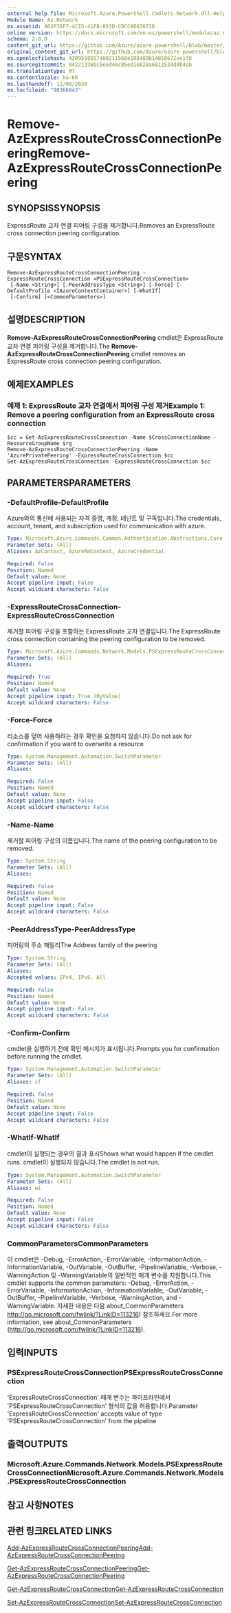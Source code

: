 ```yaml
---
external help file: Microsoft.Azure.PowerShell.Cmdlets.Network.dll-Help.xml
Module Name: Az.Network
ms.assetid: 462F3EF7-4C15-41F8-853D-CDCC8E67673D
online version: https://docs.microsoft.com/en-us/powershell/module/az.network/Remove-AzExpressRouteCrossConnectionPeering
schema: 2.0.0
content_git_url: https://github.com/Azure/azure-powershell/blob/master/src/Network/Network/help/Remove-AzExpressRouteCrossConnectionPeering.md
original_content_git_url: https://github.com/Azure/azure-powershell/blob/master/src/Network/Network/help/Remove-AzExpressRouteCrossConnectionPeering.md
ms.openlocfilehash: 4309550557480211560e108489b14850672ee1f8
ms.sourcegitcommit: 04221336bc9eed46c05ed1e828a6811534d4b4ab
ms.translationtype: MT
ms.contentlocale: ko-KR
ms.lasthandoff: 12/08/2020
ms.locfileid: "98366843"
---
```

# <span data-ttu-id="e067b-101">Remove-AzExpressRouteCrossConnectionPeering</span><span class="sxs-lookup"><span data-stu-id="e067b-101">Remove-AzExpressRouteCrossConnectionPeering</span></span>

## <span data-ttu-id="e067b-102">SYNOPSIS</span><span class="sxs-lookup"><span data-stu-id="e067b-102">SYNOPSIS</span></span>
<span data-ttu-id="e067b-103">ExpressRoute 교차 연결 피어링 구성을 제거합니다.</span><span class="sxs-lookup"><span data-stu-id="e067b-103">Removes an ExpressRoute cross connection peering configuration.</span></span>

## <span data-ttu-id="e067b-104">구문</span><span class="sxs-lookup"><span data-stu-id="e067b-104">SYNTAX</span></span>

```
Remove-AzExpressRouteCrossConnectionPeering -ExpressRouteCrossConnection <PSExpressRouteCrossConnection>
 [-Name <String>] [-PeerAddressType <String>] [-Force] [-DefaultProfile <IAzureContextContainer>] [-WhatIf]
 [-Confirm] [<CommonParameters>]
```

## <span data-ttu-id="e067b-105">설명</span><span class="sxs-lookup"><span data-stu-id="e067b-105">DESCRIPTION</span></span>
<span data-ttu-id="e067b-106">**Remove-AzExpressRouteCrossConnectionPeering** cmdlet은 ExpressRoute 교차 연결 피어링 구성을 제거합니다.</span><span class="sxs-lookup"><span data-stu-id="e067b-106">The **Remove-AzExpressRouteCrossConnectionPeering** cmdlet removes an ExpressRoute cross connection peering configuration.</span></span>

## <span data-ttu-id="e067b-107">예제</span><span class="sxs-lookup"><span data-stu-id="e067b-107">EXAMPLES</span></span>

### <span data-ttu-id="e067b-108">예제 1: ExpressRoute 교차 연결에서 피어링 구성 제거</span><span class="sxs-lookup"><span data-stu-id="e067b-108">Example 1: Remove a peering configuration from an ExpressRoute cross connection</span></span>
```
$cc = Get-AzExpressRouteCrossConnection -Name $CrossConnectionName -ResourceGroupName $rg
Remove-AzExpressRouteCrossConnectionPeering -Name 'AzurePrivatePeering' -ExpressRouteCrossConnection $cc
Set-AzExpressRouteCrossConnection -ExpressRouteCrossConnection $cc
```

## <span data-ttu-id="e067b-109">PARAMETERS</span><span class="sxs-lookup"><span data-stu-id="e067b-109">PARAMETERS</span></span>

### <span data-ttu-id="e067b-110">-DefaultProfile</span><span class="sxs-lookup"><span data-stu-id="e067b-110">-DefaultProfile</span></span>
<span data-ttu-id="e067b-111">Azure와의 통신에 사용되는 자격 증명, 계정, 테넌트 및 구독입니다.</span><span class="sxs-lookup"><span data-stu-id="e067b-111">The credentials, account, tenant, and subscription used for communication with azure.</span></span>

```yaml
Type: Microsoft.Azure.Commands.Common.Authentication.Abstractions.Core.IAzureContextContainer
Parameter Sets: (All)
Aliases: AzContext, AzureRmContext, AzureCredential

Required: False
Position: Named
Default value: None
Accept pipeline input: False
Accept wildcard characters: False
```

### <span data-ttu-id="e067b-112">-ExpressRouteCrossConnection</span><span class="sxs-lookup"><span data-stu-id="e067b-112">-ExpressRouteCrossConnection</span></span>
<span data-ttu-id="e067b-113">제거할 피어링 구성을 포함하는 ExpressRoute 교차 연결입니다.</span><span class="sxs-lookup"><span data-stu-id="e067b-113">The ExpressRoute cross connection containing the peering configuration to be removed.</span></span>

```yaml
Type: Microsoft.Azure.Commands.Network.Models.PSExpressRouteCrossConnection
Parameter Sets: (All)
Aliases:

Required: True
Position: Named
Default value: None
Accept pipeline input: True (ByValue)
Accept wildcard characters: False
```

### <span data-ttu-id="e067b-114">-Force</span><span class="sxs-lookup"><span data-stu-id="e067b-114">-Force</span></span>
<span data-ttu-id="e067b-115">리소스를 덮어 사용하려는 경우 확인을 요청하지 않습니다.</span><span class="sxs-lookup"><span data-stu-id="e067b-115">Do not ask for confirmation if you want to overwrite a resource</span></span>

```yaml
Type: System.Management.Automation.SwitchParameter
Parameter Sets: (All)
Aliases:

Required: False
Position: Named
Default value: None
Accept pipeline input: False
Accept wildcard characters: False
```

### <span data-ttu-id="e067b-116">-Name</span><span class="sxs-lookup"><span data-stu-id="e067b-116">-Name</span></span>
<span data-ttu-id="e067b-117">제거할 피어링 구성의 이름입니다.</span><span class="sxs-lookup"><span data-stu-id="e067b-117">The name of the peering configuration to be removed.</span></span>

```yaml
Type: System.String
Parameter Sets: (All)
Aliases:

Required: False
Position: Named
Default value: None
Accept pipeline input: False
Accept wildcard characters: False
```

### <span data-ttu-id="e067b-118">-PeerAddressType</span><span class="sxs-lookup"><span data-stu-id="e067b-118">-PeerAddressType</span></span>
<span data-ttu-id="e067b-119">피어링의 주소 패밀리</span><span class="sxs-lookup"><span data-stu-id="e067b-119">The Address family of the peering</span></span>

```yaml
Type: System.String
Parameter Sets: (All)
Aliases:
Accepted values: IPv4, IPv6, All

Required: False
Position: Named
Default value: None
Accept pipeline input: False
Accept wildcard characters: False
```

### <span data-ttu-id="e067b-120">-Confirm</span><span class="sxs-lookup"><span data-stu-id="e067b-120">-Confirm</span></span>
<span data-ttu-id="e067b-121">cmdlet을 실행하기 전에 확인 메시지가 표시됩니다.</span><span class="sxs-lookup"><span data-stu-id="e067b-121">Prompts you for confirmation before running the cmdlet.</span></span>

```yaml
Type: System.Management.Automation.SwitchParameter
Parameter Sets: (All)
Aliases: cf

Required: False
Position: Named
Default value: None
Accept pipeline input: False
Accept wildcard characters: False
```

### <span data-ttu-id="e067b-122">-WhatIf</span><span class="sxs-lookup"><span data-stu-id="e067b-122">-WhatIf</span></span>
<span data-ttu-id="e067b-123">cmdlet이 실행되는 경우의 결과 표시</span><span class="sxs-lookup"><span data-stu-id="e067b-123">Shows what would happen if the cmdlet runs.</span></span> <span data-ttu-id="e067b-124">cmdlet이 실행되지 않습니다.</span><span class="sxs-lookup"><span data-stu-id="e067b-124">The cmdlet is not run.</span></span>

```yaml
Type: System.Management.Automation.SwitchParameter
Parameter Sets: (All)
Aliases: wi

Required: False
Position: Named
Default value: None
Accept pipeline input: False
Accept wildcard characters: False
```

### <span data-ttu-id="e067b-125">CommonParameters</span><span class="sxs-lookup"><span data-stu-id="e067b-125">CommonParameters</span></span>
<span data-ttu-id="e067b-126">이 cmdlet은 -Debug, -ErrorAction, -ErrorVariable, -InformationAction, -InformationVariable, -OutVariable, -OutBuffer, -PipelineVariable, -Verbose, -WarningAction 및 -WarningVariable의 일반적인 매개 변수를 지원합니다.</span><span class="sxs-lookup"><span data-stu-id="e067b-126">This cmdlet supports the common parameters: -Debug, -ErrorAction, -ErrorVariable, -InformationAction, -InformationVariable, -OutVariable, -OutBuffer, -PipelineVariable, -Verbose, -WarningAction, and -WarningVariable.</span></span> <span data-ttu-id="e067b-127">자세한 내용은 다음 about_CommonParameters http://go.microsoft.com/fwlink/?LinkID=113216) 참조하세요.</span><span class="sxs-lookup"><span data-stu-id="e067b-127">For more information, see about_CommonParameters (http://go.microsoft.com/fwlink/?LinkID=113216).</span></span>

## <span data-ttu-id="e067b-128">입력</span><span class="sxs-lookup"><span data-stu-id="e067b-128">INPUTS</span></span>

### <span data-ttu-id="e067b-129">PSExpressRouteCrossConnection</span><span class="sxs-lookup"><span data-stu-id="e067b-129">PSExpressRouteCrossConnection</span></span>
<span data-ttu-id="e067b-130">'ExpressRouteCrossConnection' 매개 변수는 파이프라인에서 'PSExpressRouteCrossConnection' 형식의 값을 허용합니다.</span><span class="sxs-lookup"><span data-stu-id="e067b-130">Parameter 'ExpressRouteCrossConnection' accepts value of type 'PSExpressRouteCrossConnection' from the pipeline</span></span>

## <span data-ttu-id="e067b-131">출력</span><span class="sxs-lookup"><span data-stu-id="e067b-131">OUTPUTS</span></span>

### <span data-ttu-id="e067b-132">Microsoft.Azure.Commands.Network.Models.PSExpressRouteCrossConnection</span><span class="sxs-lookup"><span data-stu-id="e067b-132">Microsoft.Azure.Commands.Network.Models.PSExpressRouteCrossConnection</span></span>

## <span data-ttu-id="e067b-133">참고 사항</span><span class="sxs-lookup"><span data-stu-id="e067b-133">NOTES</span></span>

## <span data-ttu-id="e067b-134">관련 링크</span><span class="sxs-lookup"><span data-stu-id="e067b-134">RELATED LINKS</span></span>

[<span data-ttu-id="e067b-135">Add-AzExpressRouteCrossConnectionPeering</span><span class="sxs-lookup"><span data-stu-id="e067b-135">Add-AzExpressRouteCrossConnectionPeering</span></span>](Add-AzExpressRouteCrossConnectionPeering.md)

[<span data-ttu-id="e067b-136">Get-AzExpressRouteCrossConnectionPeering</span><span class="sxs-lookup"><span data-stu-id="e067b-136">Get-AzExpressRouteCrossConnectionPeering</span></span>](./Get-AzExpressRouteCrossConnectionPeering.md)

[<span data-ttu-id="e067b-137">Get-AzExpressRouteCrossConnection</span><span class="sxs-lookup"><span data-stu-id="e067b-137">Get-AzExpressRouteCrossConnection</span></span>](Get-AzExpressRouteCrossConnection.md)

[<span data-ttu-id="e067b-138">Set-AzExpressRouteCrossConnection</span><span class="sxs-lookup"><span data-stu-id="e067b-138">Set-AzExpressRouteCrossConnection</span></span>](Set-AzExpressRouteCrossConnection.md)
